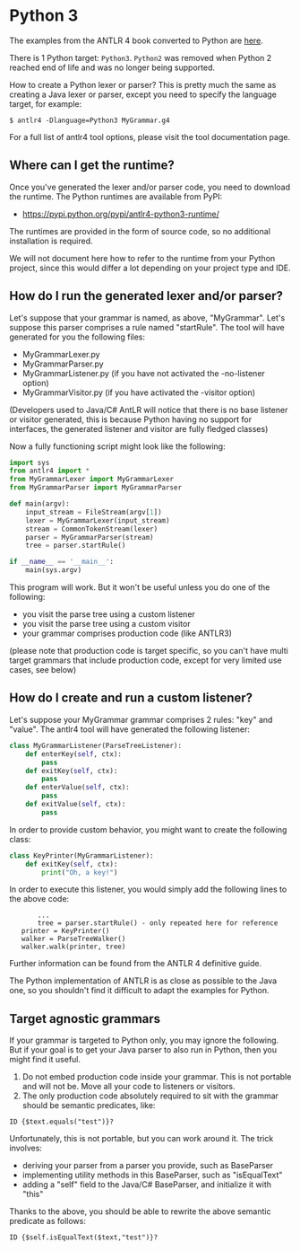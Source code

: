 # Python 3

The examples from the ANTLR 4 book converted to Python are [here](https://github.com/jszheng/py3antlr4book).

There is 1 Python target: `Python3`. `Python2` was removed when Python 2 reached end of life and was no longer being supported.

How to create a Python lexer or parser?
This is pretty much the same as creating a Java lexer or parser, except you need to specify the language target, for example:

```
$ antlr4 -Dlanguage=Python3 MyGrammar.g4
```

For a full list of antlr4 tool options, please visit the tool documentation page.

## Where can I get the runtime?

Once you've generated the lexer and/or parser code, you need to download the runtime. The Python runtimes are available from PyPI:

* https://pypi.python.org/pypi/antlr4-python3-runtime/

The runtimes are provided in the form of source code, so no additional installation is required.

We will not document here how to refer to the runtime from your Python project, since this would differ a lot depending on your project type and IDE.

## How do I run the generated lexer and/or parser?

Let's suppose that your grammar is named, as above, "MyGrammar". Let's suppose this parser comprises a rule named "startRule". The tool will have generated for you the following files:

* MyGrammarLexer.py
* MyGrammarParser.py
* MyGrammarListener.py (if you have not activated the -no-listener option)
* MyGrammarVisitor.py (if you have activated the -visitor option)

(Developers used to Java/C# AntLR will notice that there is no base listener or visitor generated, this is because Python having no support for interfaces, the generated listener and visitor are fully fledged classes)

Now a fully functioning script might look like the following:

```python
import sys
from antlr4 import *
from MyGrammarLexer import MyGrammarLexer
from MyGrammarParser import MyGrammarParser

def main(argv):
    input_stream = FileStream(argv[1])
    lexer = MyGrammarLexer(input_stream)
    stream = CommonTokenStream(lexer)
    parser = MyGrammarParser(stream)
    tree = parser.startRule()

if __name__ == '__main__':
    main(sys.argv)
```

This program will work. But it won't be useful unless you do one of the following:

* you visit the parse tree using a custom listener
* you visit the parse tree using a custom visitor
* your grammar comprises production code (like ANTLR3)

(please note that production code is target specific, so you can't have multi target grammars that include production code, except for very limited use cases, see below)

## How do I create and run a custom listener?

Let's suppose your MyGrammar grammar comprises 2 rules: "key" and "value". The antlr4 tool will have generated the following listener:

```python
class MyGrammarListener(ParseTreeListener):
    def enterKey(self, ctx):
        pass
    def exitKey(self, ctx):
        pass
    def enterValue(self, ctx):
        pass
    def exitValue(self, ctx):
        pass
```

In order to provide custom behavior, you might want to create the following class:

```python
class KeyPrinter(MyGrammarListener):
    def exitKey(self, ctx):
        print("Oh, a key!")
```

In order to execute this listener, you would simply add the following lines to the above code:

```
       ...
       tree = parser.startRule() - only repeated here for reference
   printer = KeyPrinter()
   walker = ParseTreeWalker()
   walker.walk(printer, tree)
```

Further information can be found from the ANTLR 4 definitive guide.

The Python implementation of ANTLR is as close as possible to the Java one, so you shouldn't find it difficult to adapt the examples for Python.

## Target agnostic grammars

If your grammar is targeted to Python only, you may ignore the following. But if your goal is to get your Java parser to also run in Python, then you might find it useful.

1. Do not embed production code inside your grammar. This is not portable and will not be. Move all your code to listeners or visitors.
1. The only production code absolutely required to sit with the grammar should be semantic predicates, like:
```
ID {$text.equals("test")}?
```

Unfortunately, this is not portable, but you can work around it. The trick involves:

* deriving your parser from a parser you provide, such as BaseParser
* implementing utility methods in this BaseParser, such as "isEqualText"
* adding a "self" field to the Java/C# BaseParser, and initialize it with "this"

Thanks to the above, you should be able to rewrite the above semantic predicate as follows:

```
ID {$self.isEqualText($text,"test")}?
```
